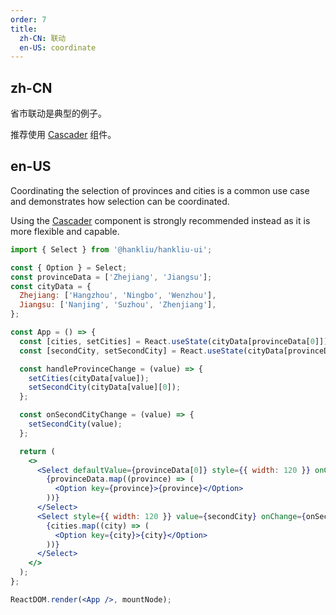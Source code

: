 ```yaml
---
order: 7
title:
  zh-CN: 联动
  en-US: coordinate
---
```


## zh-CN

省市联动是典型的例子。

推荐使用 [Cascader](/components/cascader/) 组件。

## en-US

Coordinating the selection of provinces and cities is a common use case and demonstrates how selection can be coordinated.

Using the [Cascader](/components/cascader) component is strongly recommended instead as it is more flexible and capable.

```jsx
import { Select } from '@hankliu/hankliu-ui';

const { Option } = Select;
const provinceData = ['Zhejiang', 'Jiangsu'];
const cityData = {
  Zhejiang: ['Hangzhou', 'Ningbo', 'Wenzhou'],
  Jiangsu: ['Nanjing', 'Suzhou', 'Zhenjiang'],
};

const App = () => {
  const [cities, setCities] = React.useState(cityData[provinceData[0]]);
  const [secondCity, setSecondCity] = React.useState(cityData[provinceData[0]][0]);

  const handleProvinceChange = (value) => {
    setCities(cityData[value]);
    setSecondCity(cityData[value][0]);
  };

  const onSecondCityChange = (value) => {
    setSecondCity(value);
  };

  return (
    <>
      <Select defaultValue={provinceData[0]} style={{ width: 120 }} onChange={handleProvinceChange}>
        {provinceData.map((province) => (
          <Option key={province}>{province}</Option>
        ))}
      </Select>
      <Select style={{ width: 120 }} value={secondCity} onChange={onSecondCityChange}>
        {cities.map((city) => (
          <Option key={city}>{city}</Option>
        ))}
      </Select>
    </>
  );
};

ReactDOM.render(<App />, mountNode);
```
